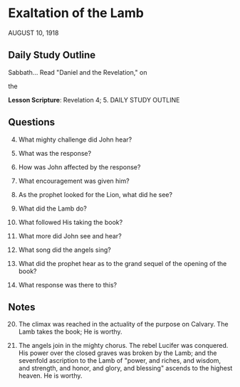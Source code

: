 # Exaltation of the Lamb
AUGUST 10, 1918

## Daily Study Outline

Sabbath... Read "Daniel and the Revelation," on

the

**Lesson Scripture**: Revelation 4; 5. DAILY STUDY OUTLINE

## Questions

4. What mighty challenge did John hear? 

5. What was the response? 

6. How was John affected by the response? 

7. What encouragement was given him? 

8. As the prophet looked for the Lion, what did he see? 

9. What did the Lamb do? 

10. What followed His taking the book? 

12. What more did John see and hear? 

13. What song did the angels sing? 

14. What did the prophet hear as to the grand sequel of the opening of the book? 

15. What response was there to this? 

## Notes

20. The climax was reached in the actuality of the purpose on Calvary. The Lamb takes the book; He is worthy.

4. The angels join in the mighty chorus. The rebel Lucifer was conquered. His power over the closed graves was broken by the Lamb; and the sevenfold ascription to the Lamb of "power, and riches, and wisdom, and strength, and honor, and glory, and blessing" ascends to the highest heaven. He is worthy.
